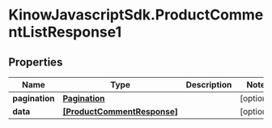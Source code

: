 # KinowJavascriptSdk.ProductCommentListResponse1

## Properties
Name | Type | Description | Notes
------------ | ------------- | ------------- | -------------
**pagination** | [**Pagination**](Pagination.md) |  | [optional] 
**data** | [**[ProductCommentResponse]**](ProductCommentResponse.md) |  | [optional] 


